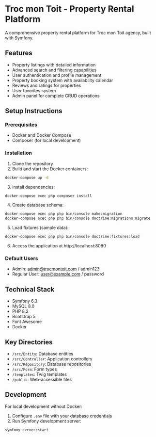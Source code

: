 # Troc mon Toit - Property Rental Platform

A comprehensive property rental platform for Troc mon Toit agency, built with Symfony.

## Features

- Property listings with detailed information
- Advanced search and filtering capabilities
- User authentication and profile management
- Property booking system with availability calendar
- Reviews and ratings for properties
- User favorites system
- Admin panel for complete CRUD operations

## Setup Instructions

### Prerequisites

- Docker and Docker Compose
- Composer (for local development)

### Installation

1. Clone the repository
2. Build and start the Docker containers:

```bash
docker-compose up -d
```

3. Install dependencies:

```bash
docker-compose exec php composer install
```

4. Create database schema:

```bash
docker-compose exec php php bin/console make:migration
docker-compose exec php php bin/console doctrine:migrations:migrate
```

5. Load fixtures (sample data):

```bash
docker-compose exec php php bin/console doctrine:fixtures:load
```

6. Access the application at http://localhost:8080

### Default Users

- Admin: admin@trocmontoit.com / admin123
- Regular User: user@example.com / password

## Technical Stack

- Symfony 6.3
- MySQL 8.0
- PHP 8.2
- Bootstrap 5
- Font Awesome
- Docker

## Key Directories

- `/src/Entity`: Database entities
- `/src/Controller`: Application controllers
- `/src/Repository`: Database repositories
- `/src/Form`: Form types
- `/templates`: Twig templates
- `/public`: Web-accessible files

## Development

For local development without Docker:

1. Configure `.env` file with your database credentials
2. Run Symfony development server:

```bash
symfony server:start
```